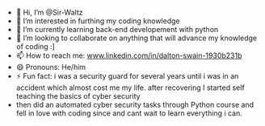 - 👋 Hi, I’m @Sir-Waltz
- 👀 I’m interested in furthing my coding knowledge
- 🌱 I’m currently learning back-end developement with python
- 💞️ I’m looking to collaborate on anything that will advance my knowledge of coding :]
- 📫 How to reach me: www.linkedin.com/in/dalton-swain-1930b231b
- 😄 Pronouns: He/him
- ⚡ Fun fact: i was a security guard for several years until i was in an accident which almost cost me my life.  after recovering I started self teaching the basics of cyber security
- then did an automated cyber security tasks through Python course and fell in love with coding since and cant wait to learn everything i can.

<!---
Sir-Waltz/Sir-Waltz is a ✨ special ✨ repository because its `README.md` (this file) appears on your GitHub profile.
You can click the Preview link to take a look at your changes.
--->

